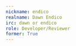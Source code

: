 ```yaml
---
nickname: endico
realname: Dawn Endico
irc: dawn or endico
role: Developer/Reviewer
former: True
---
```


